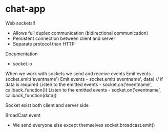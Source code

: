 # chat-app

Web sockets!!

- Allows full duplex communication (bidirectional communication)
- Persistent connection between client and server 
- Separate protocol than HTTP


Documentation
- socket.io

When we work with sockets we send and receive events
Emit events - socket.emit('eventname') 
Emit events - socket.emit('eventname', data) // if data is required 
Listen to the emitted events - socket.on('eventname', callback_function())
Listen to the emitted events - socket.on('eventname', callback_function(data))

Socket exist both client and server side

BroadCast event
- We send everyone else except themselves
socket.broadcast.emit()


